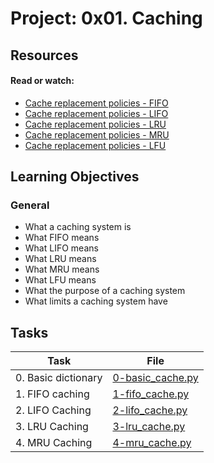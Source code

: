 # Project: 0x01. Caching

## Resources

#### Read or watch:

* [Cache replacement policies - FIFO](https://intranet.alxswe.com/rltoken/fjhr6EvFeF3mWwsPQXUKdQ)
* [Cache replacement policies - LIFO](https://intranet.alxswe.com/rltoken/U44RQjXp8xBtsbNIyhHIyw)
* [Cache replacement policies - LRU](https://intranet.alxswe.com/rltoken/gKerxvR4dnXQYkBX2ujZiQ)
* [Cache replacement policies - MRU](https://intranet.alxswe.com/rltoken/Tmk4qEBZ7QTknvbpKabWfQ)
* [Cache replacement policies - LFU](https://intranet.alxswe.com/rltoken/8PEJ8L34bxhL2y--BW5zGQ)
## Learning Objectives

### General

* What a caching system is
* What FIFO means 
* What LIFO means
* What LRU means
* What MRU means
* What LFU means
* What the purpose of a caching system
* What limits a caching system have
## Tasks

| Task | File |
| ---- | ---- |
| 0. Basic dictionary | [0-basic_cache.py](./0-basic_cache.py) |
| 1. FIFO caching | [1-fifo_cache.py](./1-fifo_cache.py) |
| 2. LIFO Caching | [2-lifo_cache.py](./2-lifo_cache.py) |
| 3. LRU Caching | [3-lru_cache.py](./3-lru_cache.py) |
| 4. MRU Caching | [4-mru_cache.py](./4-mru_cache.py) |
